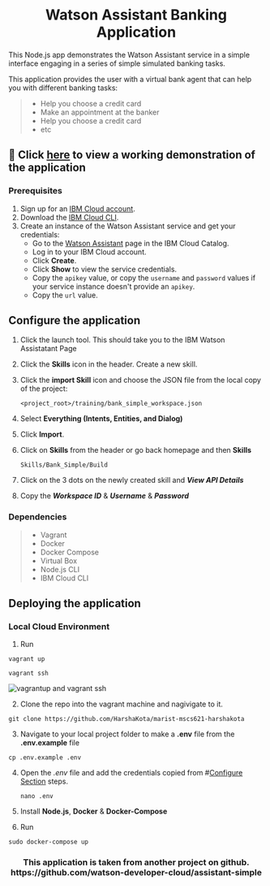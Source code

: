 <h1 align="center" style="border-bottom: none;">Watson Assistant Banking Application</h1>

This Node.js app demonstrates the Watson Assistant service in a simple interface engaging in a series of simple simulated banking tasks.

This application provides the user with a virtual bank agent that can help you with different banking tasks:

> * Help you choose a credit card
> * Make an appointment at the banker
> * Help you choose a credit card
> * etc

## :link: Click [here](http://18.224.71.150:3000) to view a working demonstration of the application

### Prerequisites

1. Sign up for an [IBM Cloud account](https://console.bluemix.net/registration/).
1. Download the [IBM Cloud CLI](https://console.bluemix.net/docs/cli/index.html#overview).
1. Create an instance of the Watson Assistant service and get your credentials:
    - Go to the [Watson Assistant](https://console.bluemix.net/catalog/services/conversation) page in the IBM Cloud Catalog.
    - Log in to your IBM Cloud account.
    - Click **Create**.
    - Click **Show** to view the service credentials.
    - Copy the `apikey` value, or copy the `username` and `password` values if your service instance doesn't provide an `apikey`.
    - Copy the `url` value.

## Configure the application

1. Click the launch tool. This should take you to the IBM Watson Assistatant Page

2. Click the **Skills** icon in the header. Create a new skill.

3. Click the **import Skill** icon and choose the JSON file from the local copy of the project:

    `<project_root>/training/bank_simple_workspace.json`

4. Select **Everything (Intents, Entities, and Dialog)**

5. Click **Import**.

6. Click on **Skills** from the header or go back homepage and then **Skills**

    `Skills/Bank_Simple/Build`

7. Click on the 3 dots on the newly created skill and ***View API Details***

8. Copy the ***Workspace ID*** & ***Username*** & ***Password***
    
### Dependencies

> * Vagrant
> * Docker
> * Docker Compose
> * Virtual Box
> * Node.js CLI
> * IBM Cloud CLI
##

## Deploying the application
### Local Cloud Environment

1. Run </br>
``` 
vagrant up 
```
```
vagrant ssh
```

![vagrantup and vagrant ssh](https://user-images.githubusercontent.com/18014466/49681102-4a032e80-fa6a-11e8-9ede-fcf766175679.gif)

2. Clone the repo into the vagrant machine and nagivigate to it.
```
git clone https://github.com/HarshaKota/marist-mscs621-harshakota
```

3. Navigate to your local project folder to make a **.env** file from the **.env.example** file
```
cp .env.example .env
```

4. Open the *.env* file and add the credentials copied from #[Configure Section](#configure-the-application) steps.

    ```nano .env```
    
5. Install **Node.js**, **Docker** & **Docker-Compose**

5. Run </br>
```
sudo docker-compose up
```






<h3 align="center">This application is taken from another project on github. https://github.com/watson-developer-cloud/assistant-simple</h3>

